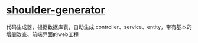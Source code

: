 # [shoulder-generator](https://github.com/ChinaLym/Shoulder-Platform/tree/main/shoulder-generator)

代码生成器，根据数据库表，自动生成 controller、service、entity，带有基本的增删改查、前端界面的web工程
